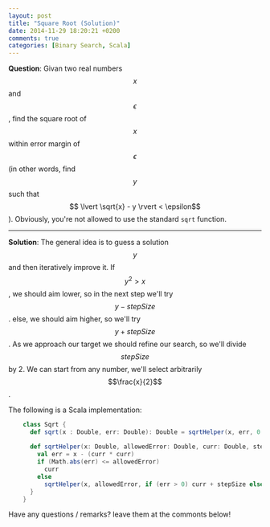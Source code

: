 ```yaml
---
layout: post
title: "Square Root (Solution)"
date: 2014-11-29 18:20:21 +0200
comments: true
categories: [Binary Search, Scala] 
---
```


**Question**: Givan two real numbers $$x$$ and $$\epsilon$$, find the square root of $$x$$ within error margin of $$\epsilon$$ 
(in other words, find $$y$$ such that $$ \lvert \sqrt{x} - y \rvert < \epsilon$$). Obviously, you're not allowed to use the standard ```sqrt``` function. 
<!--more-->
---

**Solution**: The general idea is to guess a solution $$y$$ and then iteratively improve it. If $$y^2 > x$$, we should aim lower, so in the next step we'll try $$y - stepSize$$. 
else, we should aim higher, so we'll try $$y + stepSize$$. As we approach our target we should refine our search, so we'll divide $$stepSize$$ by 2.
We can start from any number, we'll select arbitrarily $$\frac{x}{2}$$.

The following is a Scala implementation:

``` Scala
    class Sqrt {
      def sqrt(x : Double, err: Double): Double = sqrtHelper(x, err, 0.5 * x, 0.25 * x)
    
      def sqrtHelper(x: Double, allowedError: Double, curr: Double, stepSize: Double): Double = {
        val err = x - (curr * curr)
        if (Math.abs(err) <= allowedError)
          curr
        else
          sqrtHelper(x, allowedError, if (err > 0) curr + stepSize else curr - stepSize, 0.5 * stepSize)
      }
    }
```

Have any questions / remarks? leave them at the commonts below!
